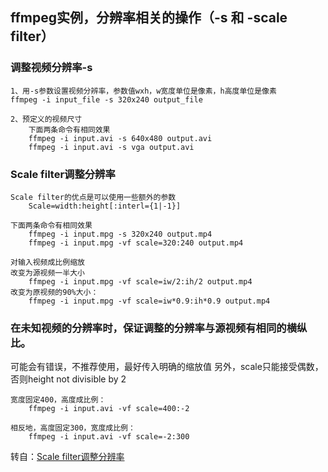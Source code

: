 ## ffmpeg实例，分辨率相关的操作（-s 和 -scale filter）
### 调整视频分辨率-s
```
1、用-s参数设置视频分辨率，参数值wxh，w宽度单位是像素，h高度单位是像素
ffmpeg -i input_file -s 320x240 output_file

2、预定义的视频尺寸
	下面两条命令有相同效果
	ffmpeg -i input.avi -s 640x480 output.avi
	ffmpeg -i input.avi -s vga output.avi
```
### Scale filter调整分辨率
```
Scale filter的优点是可以使用一些额外的参数
	Scale=width:height[:interl={1|-1}]
	
下面两条命令有相同效果
	ffmpeg -i input.mpg -s 320x240 output.mp4 
	ffmpeg -i input.mpg -vf scale=320:240 output.mp4

对输入视频成比例缩放
改变为源视频一半大小
	ffmpeg -i input.mpg -vf scale=iw/2:ih/2 output.mp4
改变为原视频的90%大小：
	ffmpeg -i input.mpg -vf scale=iw*0.9:ih*0.9 output.mp4
```
### 在未知视频的分辨率时，保证调整的分辨率与源视频有相同的横纵比。
可能会有错误，不推荐使用，最好传入明确的缩放值
另外，scale只能接受偶数，否则height not divisible by 2
```
宽度固定400，高度成比例：
	ffmpeg -i input.avi -vf scale=400:-2

相反地，高度固定300，宽度成比例：
	ffmpeg -i input.avi -vf scale=-2:300
```
转自：[Scale filter调整分辨率](https://blog.csdn.net/yu540135101/article/details/84346505)

